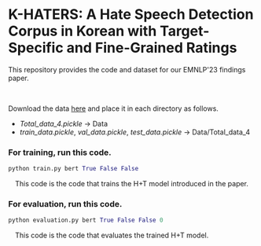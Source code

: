 # K-HATERS: A Hate Speech Detection Corpus in Korean with Target-Specific and Fine-Grained Ratings

This repository provides the code and dataset for our EMNLP'23 findings paper.

<!--The link and instruction for its usage will be available very soon.-->
<br>

Download the data [here](https://huggingface.co/datasets/humane-lab/K-HATERS/tree/main/transformed) and place it in each directory as follows.<br>
- *Total_data_4.pickle* -> Data
- *train_data.pickle*, *val_data.pickle*, *test_data.pickle* -> Data/Total_data_4<br>

### For training, run this code.
```python
python train.py bert True False False
```
&emsp;This code is the code that trains the H+T model introduced in the paper.
### For evaluation, run this code.
```python
python evaluation.py bert True False False 0
```
&emsp;This code is the code that evaluates the trained H+T model.
